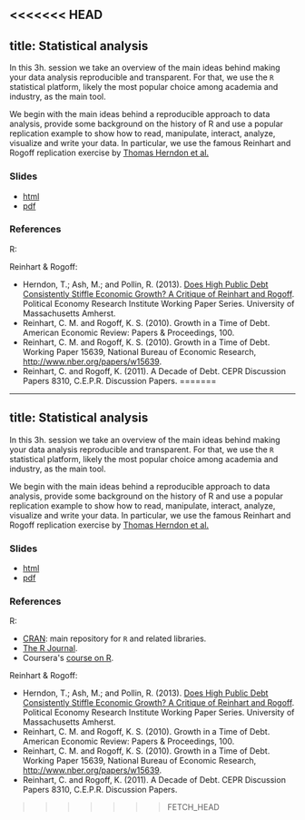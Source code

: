 <<<<<<< HEAD
---
title: Statistical analysis
---

In this 3h. session we take an overview of the main ideas behind making your
data analysis reproducible and transparent. For that, we use the `R`
statistical platform, likely the most popular choice among academia and
industry, as the main tool. 

We begin with the main ideas behind a reproducible approach to data analysis,
provide some background on the history of R and use a popular replication example to show
how to read, manipulate, interact, analyze, visualize and write your data. In
particular, we use the famous Reinhart and Rogoff replication exercise by
[Thomas Herndon et
al.](http://www.peri.umass.edu/236/hash/31e2ff374b6377b2ddec04deaa6388b1/publication/566/)

### Slides

* [html](../slides/04-r.html)
* [pdf](../slides/04-r.pdf)

### References

R:

Reinhart & Rogoff:

* Herndon, T.; Ash, M.; and Pollin, R. (2013). [Does High Public
  Debt Consistently Stiffle Economic Growth? A Critique of Reinhart 
  and Rogoff](http://www.peri.umass.edu/236/hash/31e2ff374b6377b2ddec04deaa6388b1/publication/566/). Political Economy Research Institute Working Paper Series. University of Massachusetts Amherst.
* Reinhart, C. M. and Rogoff, K. S. (2010). Growth in a Time of Debt. American Economic Review: Papers & Proceedings, 100.
* Reinhart, C. M. and Rogoff, K. S. (2010). Growth in a Time of Debt. Working Paper 15639, National Bureau of Economic Research, http://www.nber.org/papers/w15639.
* Reinhart, C. and Rogoff, K. (2011). A Decade of Debt. CEPR Discussion Papers 8310, C.E.P.R. Discussion Papers.
=======
---
title: Statistical analysis
---

In this 3h. session we take an overview of the main ideas behind making your
data analysis reproducible and transparent. For that, we use the `R`
statistical platform, likely the most popular choice among academia and
industry, as the main tool. 

We begin with the main ideas behind a reproducible approach to data analysis,
provide some background on the history of R and use a popular replication example to show
how to read, manipulate, interact, analyze, visualize and write your data. In
particular, we use the famous Reinhart and Rogoff replication exercise by
[Thomas Herndon et
al.](http://www.peri.umass.edu/236/hash/31e2ff374b6377b2ddec04deaa6388b1/publication/566/)

### Slides

* [html](../slides/04-r.html)
* [pdf](../slides/04-r.pdf)

### References

R:

* [CRAN](http://cran.r-project.org): main repository for `R` and related
  libraries.
* [The R Journal](http://journal.r-project.org).
* Coursera's [course on R](https://www.coursera.org/course/compdata).

Reinhart & Rogoff:

* Herndon, T.; Ash, M.; and Pollin, R. (2013). [Does High Public
  Debt Consistently Stiffle Economic Growth? A Critique of Reinhart 
  and Rogoff](http://www.peri.umass.edu/236/hash/31e2ff374b6377b2ddec04deaa6388b1/publication/566/). Political Economy Research Institute Working Paper Series. University of Massachusetts Amherst.
* Reinhart, C. M. and Rogoff, K. S. (2010). Growth in a Time of Debt. American Economic Review: Papers & Proceedings, 100.
* Reinhart, C. M. and Rogoff, K. S. (2010). Growth in a Time of Debt. Working Paper 15639, National Bureau of Economic Research, http://www.nber.org/papers/w15639.
* Reinhart, C. and Rogoff, K. (2011). A Decade of Debt. CEPR Discussion Papers 8310, C.E.P.R. Discussion Papers.
>>>>>>> FETCH_HEAD
